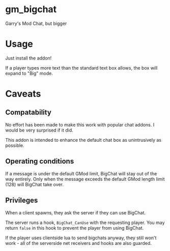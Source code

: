 # gm_bigchat
Garry's Mod Chat, but bigger

# Usage
Just install the addon!

If a player types more text than the standard text box allows, the box will expand to "Big" mode.

# Caveats

## Compatability
No effort has been made to make this work with popular chat addons. I would be very surprised if it did.

This addon is intended to enhance the default chat box as unintrusively as possible.


## Operating conditions
If a message is under the default GMod limit, BigChat will stay out of the way entirely.
Only when the message exceeds the default GMod length limit (128) will BigChat take over.

## Privileges
When a client spawns, they ask the server if they can use BigChat.

The server runs a hook, `BigChat_CanUse` with the requesting player.
You may return `false` in this hook to prevent the player from using BigChat.

If the player uses clientside lua to send bigchats anyway, they still won't work - all of the serverside net receivers and hooks are also guarded.

